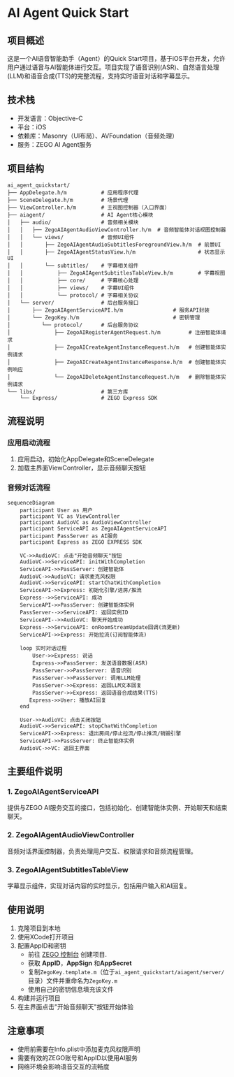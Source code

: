 # AI Agent Quick Start

## 项目概述

这是一个AI语音智能助手（Agent）的Quick Start项目，基于iOS平台开发，允许用户通过语音与AI智能体进行交互。项目实现了语音识别(ASR)、自然语言处理(LLM)和语音合成(TTS)的完整流程，支持实时语音对话和字幕显示。

## 技术栈

- 开发语言：Objective-C
- 平台：iOS
- 依赖库：Masonry（UI布局）、AVFoundation（音频处理）
- 服务：ZEGO AI Agent服务

## 项目结构

```
ai_agent_quickstart/
├── AppDelegate.h/m           # 应用程序代理
├── SceneDelegate.h/m         # 场景代理 
├── ViewController.h/m        # 主视图控制器（入口界面）
├── aiagent/                  # AI Agent核心模块
│   ├── audio/                # 音频相关模块
│   │   ├── ZegoAIAgentAudioViewController.h/m  # 音频智能体对话视图控制器
│   │   └── views/            # 音频UI组件
│   │       ├── ZegoAIAgentAudioSubtitlesForegroundView.h/m  # 前景UI
│   │       ├── ZegoAIAgentStatusView.h/m                    # 状态显示UI
│   │       └── subtitles/    # 字幕相关组件
│   │           ├── ZegoAIAgentSubtitlesTableView.h/m        # 字幕视图
│   │           ├── core/     # 字幕核心处理
│   │           ├── views/    # 字幕UI组件
│   │           └── protocol/ # 字幕相关协议
│   └── server/               # 后台服务接口
│       ├── ZegoAIAgentServiceAPI.h/m                # 服务API封装
│       └── ZegoKey.h/m                              # 密钥管理
│          └── protocol/      # 后台服务协议
│              ├── ZegoAIRegisterAgentRequest.h/m         # 注册智能体请求
│              ├── ZegoAICreateAgentInstanceRequest.h/m   # 创建智能体实例请求
│              ├── ZegoAICreateAgentInstanceResponse.h/m  # 创建智能体实例响应
│              └── ZegoAIDeleteAgentInstanceRequest.h/m   # 删除智能体实例请求
└── libs/                     # 第三方库
    └── Express/              # ZEGO Express SDK
```

## 流程说明

### 应用启动流程

1. 应用启动，初始化AppDelegate和SceneDelegate
2. 加载主界面ViewController，显示音频聊天按钮

### 音频对话流程

```mermaid
sequenceDiagram
    participant User as 用户
    participant VC as ViewController
    participant AudioVC as AudioViewController
    participant ServiceAPI as ZegoAIAgentServiceAPI
    participant PassServer as AI服务
    participant Express as ZEGO EXPRESS SDK

    VC->>AudioVC: 点击"开始音频聊天"按钮
    AudioVC->>ServiceAPI: initWithCompletion
    ServiceAPI->>PassServer: 创建智能体
    AudioVC->>AudioVC: 请求麦克风权限
    AudioVC->>ServiceAPI: startChatWithCompletion
    ServiceAPI->>Express: 初始化引擎/进房/推流
    Express-->>ServiceAPI: 成功
    ServiceAPI->>PassServer: 创建智能体实例
    PassServer-->>ServiceAPI: 返回实例ID
    ServiceAPI-->>AudioVC: 聊天开始成功
    Express-->>ServiceAPI: onRoomStreamUpdate回调(流更新)
    ServiceAPI->>Express: 开始拉流(订阅智能体流)
  
    loop 实时对话过程
        User->>Express: 说话
        Express->>PassServer: 发送语音数据(ASR)
        PassServer->>PassServer: 语音识别
        PassServer->>PassServer: 调用LLM处理
        PassServer->>Express: 返回LLM文本回复
        PassServer->>Express: 返回语音合成结果(TTS)
       Express->>User: 播放AI回复
    end
  
    User->>AudioVC: 点击关闭按钮
    AudioVC->>ServiceAPI: stopChatWithCompletion
    ServiceAPI->>Express: 退出房间/停止拉流/停止推流/销毁引擎
    ServiceAPI->>PassServer: 终止智能体实例
    AudioVC->>VC: 返回主界面
```

## 主要组件说明

### 1. ZegoAIAgentServiceAPI

提供与ZEGO AI服务交互的接口，包括初始化、创建智能体实例、开始聊天和结束聊天。

### 2. ZegoAIAgentAudioViewController

音频对话界面控制器，负责处理用户交互、权限请求和音频流程管理。

### 3. ZegoAIAgentSubtitlesTableView

字幕显示组件，实现对话内容的实时显示，包括用户输入和AI回复。

## 使用说明

1. 克隆项目到本地
2. 使用XCode打开项目
3. 配置AppID和密钥
   - 前往 [ZEGO 控制台](https://console.zegocloud.com/) 创建项目.
   - 获取 **AppID**，**AppSign** 和**AppSecret**
   - 复制`ZegoKey.template.m`（位于`ai_agent_quickstart/aiagent/server/`目录）文件并重命名为`ZegoKey.m`
   - 使用自己的密钥信息填充该文件
4. 构建并运行项目
5. 在主界面点击"开始音频聊天"按钮开始体验
## 注意事项

- 使用前需要在Info.plist中添加麦克风权限声明
- 需要有效的ZEGO账号和AppID以使用AI服务
- 网络环境会影响语音交互的流畅度
